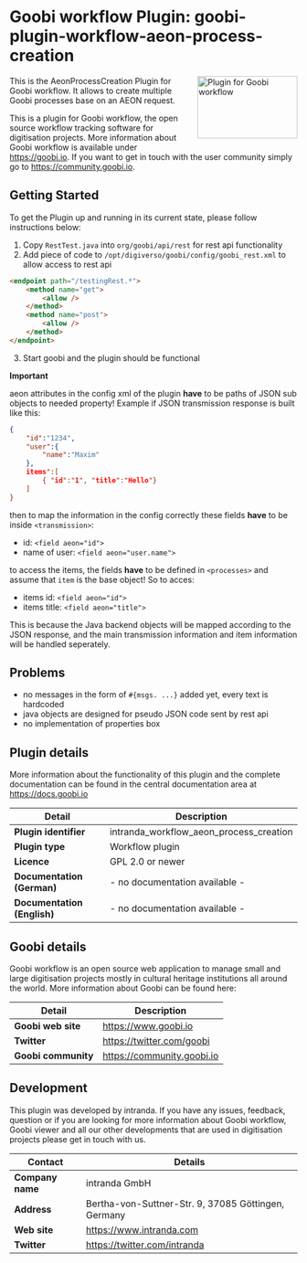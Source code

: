 # Goobi workflow Plugin: goobi-plugin-workflow-aeon-process-creation

<img src="https://goobi.io/wp-content/uploads/logo_goobi_plugin.png" align="right" style="margin:0 0 20px 20px;" alt="Plugin for Goobi workflow" width="175" height="109">

This is the AeonProcessCreation Plugin for Goobi workflow. It allows to create multiple Goobi processes base on an AEON request.

This is a plugin for Goobi workflow, the open source workflow tracking software for digitisation projects. More information about Goobi workflow is available under https://goobi.io. If you want to get in touch with the user community simply go to https://community.goobi.io.

## Getting Started

To get the Plugin up and running in its current state, please follow instructions below:

1. Copy `RestTest.java` into `org/goobi/api/rest` for rest api functionality
2. Add piece of code to `/opt/digiverso/goobi/config/goobi_rest.xml` to allow access to rest api

```html
<endpoint path="/testingRest.*">
    <method name="get">
        <allow />
    </method>
    <method name="post">
        <allow />
    </method>
</endpoint>
```

3. Start goobi and the plugin should be functional

**Important**

aeon attributes in the config xml of the plugin **have** to be paths of JSON sub objects to needed property!
Example if JSON transmission response is built like this:

```JSON
{
    "id":"1234",
    "user":{
        "name":"Maxim"
    },
    items":[
        { "id":"1", "title":"Hello"}
    ]
}
```

then to map the information in the config correctly these fields **have** to be inside `<transmission>`:

- id: `<field aeon="id">`
- name of user: `<field aeon="user.name">`

to access the items, the fields **have** to be defined in `<processes>` and assume that `item` is the base object!
So to acces:

- items id: `<field aeon="id">`
- items title: `<field aeon="title">`

This is because the Java backend objects will be mapped according to the JSON response, and 
the main transmission information and item information will be handled seperately.

## Problems

* no messages in the form of `#{msgs. ...}` added yet, every text is hardcoded
* java objects are designed for pseudo JSON code sent by rest api
* no implementation of properties box

## Plugin details

More information about the functionality of this plugin and the complete documentation can be found in the central documentation area at https://docs.goobi.io

Detail | Description
--- | ---
**Plugin identifier**       | intranda_workflow_aeon_process_creation
**Plugin type**             | Workflow plugin
**Licence**                 | GPL 2.0 or newer  
**Documentation (German)**  | - no documentation available -
**Documentation (English)** | - no documentation available -

## Goobi details

Goobi workflow is an open source web application to manage small and large digitisation projects mostly in cultural heritage institutions all around the world. More information about Goobi can be found here:

Detail | Description
--- | ---
**Goobi web site**  | https://www.goobi.io
**Twitter**         | https://twitter.com/goobi
**Goobi community** | https://community.goobi.io

## Development

This plugin was developed by intranda. If you have any issues, feedback, question or if you are looking for more information about Goobi workflow, Goobi viewer and all our other developments that are used in digitisation projects please get in touch with us.  

Contact | Details
--- | ---
**Company name**  | intranda GmbH
**Address**       | Bertha-von-Suttner-Str. 9, 37085 Göttingen, Germany
**Web site**      | https://www.intranda.com
**Twitter**       | https://twitter.com/intranda
